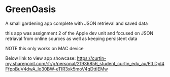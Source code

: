 # GreenOasis
A small gardening app complete with JSON retrieval and saved data






this app was assignment 2 of the Apple dev unit and focused on JSON retriaval from online sources as well as keeping persistent data


NOTE this only works on MAC device


Below link to view app showcase:
https://curtin-my.sharepoint.com/:f:/g/personal/21936856_student_curtin_edu_au/EtLDpl4FfppBuV4dwA_lo30BW-eTIR3xk5moV4qDttIEMw
